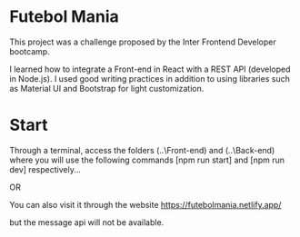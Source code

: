 # Futebol Mania

This project was a challenge proposed by the Inter Frontend Developer bootcamp.

I learned how to integrate a Front-end in React with a REST API (developed in Node.js). 
I used good writing practices in addition to using libraries such as Material UI and Bootstrap for light customization.

# Start


Through a terminal, access the folders (..\Front-end) and (..\Back-end) where you will use the following commands [npm run start] and [npm run dev] respectively...

OR

You can also visit it through the website https://futebolmania.netlify.app/

but the message api will not be available.
